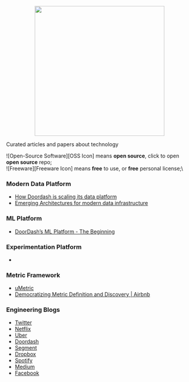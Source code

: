 <p align="center"><img src="https://bit.ly/3rVtwZi" width="350"></p>

Curated articles and papers about technology

![Open-Source Software][OSS Icon] means **open source**, click to open **open source** repo;\
![Freeware][Freeware Icon] means **free** to use, or **free** personal license;\

### Modern Data Platform

- [How Doordash is scaling its data platform](https://doordash.engineering/2020/09/25/how-doordash-is-scaling-its-data-platform/)
- [Emerging Architectures for modern data infrastructure](https://a16z.com/2020/10/15/the-emerging-architectures-for-modern-data-infrastructure/)
 
### ML Platform
- [DoorDash’s ML Platform - The Beginning ](https://doordash.engineering/2020/04/23/doordash-ml-platform-the-beginning/)

### Experimentation Platform
- []()

### Metric Framework 
- [uMetric](https://eng.uber.com/umetric/)
- [Democratizing Metric Definition and Discovery | Airbnb](https://www.youtube.com/watch?v=rpgBge-qJnM)

### Engineering Blogs
- [Twitter](https://blog.twitter.com/engineering/en_us.html)
- [Netflix](https://netflixtechblog.com/?gi=897568af33e8)
- [Uber](https://eng.uber.com/)
- [Doordash](https://doordash.engineering/)
- [Segment](https://segment.com/blog/engineering/)
- [Dropbox](https://dropbox.tech/)
- [Spotify](https://engineering.atspotify.com/)
- [Medium](https://medium.engineering/)
- [Facebook](https://engineering.fb.com/)